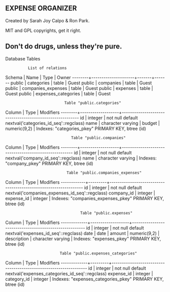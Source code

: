 EXPENSE ORGANIZER
-----
Created by Sarah Joy Calpo & Ron Park.

MIT and GPL copyrights, get it right.

Don't do drugs, unless they're pure.
-----

Database Tables

              List of relations
 Schema |        Name         | Type  | Owner
--------+---------------------+-------+-------
 public | categories          | table | Guest
 public | companies           | table | Guest
 public | companies_expenses  | table | Guest
 public | expenses            | table | Guest
 public | expenses_categories | table | Guest


                              Table "public.categories"
 Column |       Type        |                        Modifiers
--------+-------------------+---------------------------------------------------------
 id     | integer           | not null default nextval('categories_id_seq'::regclass)
 name   | character varying |
 budget | numeric(9,2)      |
Indexes:
    "categories_pkey" PRIMARY KEY, btree (id)

                                 Table "public.companies"
 Column |       Type        |                      Modifiers
--------+-------------------+------------------------------------------------------
 id     | integer           | not null default nextval('company_id_seq'::regclass)
 name   | character varying |
Indexes:
    "company_pkey" PRIMARY KEY, btree (id)

                               Table "public.companies_expenses"
   Column   |  Type   |                            Modifiers
------------+---------+-----------------------------------------------------------------
 id         | integer | not null default nextval('companies_expenses_id_seq'::regclass)
 company_id | integer |
 expense_id | integer |
Indexes:
    "companies_expenses_pkey" PRIMARY KEY, btree (id)

                                     Table "public.expenses"
   Column    |       Type        |                       Modifiers
-------------+-------------------+-------------------------------------------------------
 id          | integer           | not null default nextval('expenses_id_seq'::regclass)
 date        | date              |
 amount      | numeric(9,2)      |
 description | character varying |
Indexes:
    "expenses_pkey" PRIMARY KEY, btree (id)

                            Table "public.expenses_categories"
   Column    |  Type   |                            Modifiers
-------------+---------+------------------------------------------------------------------
 id          | integer | not null default nextval('expenses_categories_id_seq'::regclass)
 expense_id  | integer |
 category_id | integer |
Indexes:
    "expenses_categories_pkey" PRIMARY KEY, btree (id)
